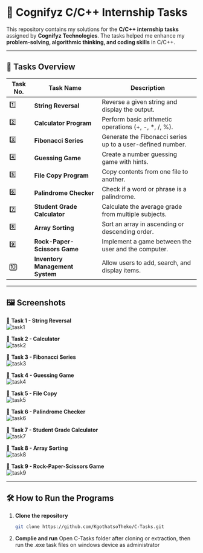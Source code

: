 # 🚀 Cognifyz C/C++ Internship Tasks  

This repository contains my solutions for the **C/C++ internship tasks** assigned by **Cognifyz Technologies**. The tasks helped me enhance my **problem-solving, algorithmic thinking, and coding skills** in C/C++.  

---

## 📌 Tasks Overview  

| Task No. | Task Name | Description |
|----------|--------------------------|-------------------------------------|
| 1️⃣ | **String Reversal** | Reverse a given string and display the output. |
| 2️⃣ | **Calculator Program** | Perform basic arithmetic operations (+, -, *, /, %). |
| 3️⃣ | **Fibonacci Series** | Generate the Fibonacci series up to a user-defined number. |
| 4️⃣ | **Guessing Game** | Create a number guessing game with hints. |
| 5️⃣ | **File Copy Program** | Copy contents from one file to another. |
| 6️⃣ | **Palindrome Checker** | Check if a word or phrase is a palindrome. |
| 7️⃣ | **Student Grade Calculator** | Calculate the average grade from multiple subjects. |
| 8️⃣ | **Array Sorting** | Sort an array in ascending or descending order. |
| 9️⃣ | **Rock-Paper-Scissors Game** | Implement a game between the user and the computer. |
| 🔟 | **Inventory Management System** | Allow users to add, search, and display items. |

---

## 🖼️ Screenshots  

📌 **Task 1 - String Reversal**  
![task1](https://github.com/user-attachments/assets/9266f88d-04e3-4bad-8756-67e2c0b80a07)

📌 **Task 2 - Calculator**  
  ![task2](https://github.com/user-attachments/assets/4f0fca0e-eac0-46b2-b3c2-f0b4ea6aeb3f)

📌 **Task 3 - Fibonacci Series**  
 ![task3](https://github.com/user-attachments/assets/94a2005a-1980-4631-b304-f0098f5eb9e0)

📌 **Task 4 - Guessing Game**  
 ![task4](https://github.com/user-attachments/assets/29f3c7bb-1eed-4a34-8108-7f6c1caa6dfe)

📌 **Task 5 - File Copy**  
  ![task5](https://github.com/user-attachments/assets/8ef4ac03-fcad-4e6f-9b8b-e90a07d42c87)

📌 **Task 6 - Palindrome Checker**  
 ![task6](https://github.com/user-attachments/assets/a4f348c8-299e-47a0-8560-754757891336)

📌 **Task 7 - Student Grade Calculator**  
![task7](https://github.com/user-attachments/assets/da541976-d230-474c-a422-2014ffdd644f)

📌 **Task 8 - Array Sorting**  
![task8](https://github.com/user-attachments/assets/d398ea9f-bf71-4d82-ba89-2da2ee4ed9f0)

📌 **Task 9 - Rock-Paper-Scissors Game**  
![task9](https://github.com/user-attachments/assets/5e1fd8b3-55a5-42e6-82a3-36c5ab6df829)


---

## 🛠️ How to Run the Programs  

1. **Clone the repository**  
   ```bash
   git clone https://github.com/KgothatsoTheko/C-Tasks.git
2. **Complie and run**
   Open C-Tasks folder after cloning or extraction, then run the .exe task files on windows device as administrator 
